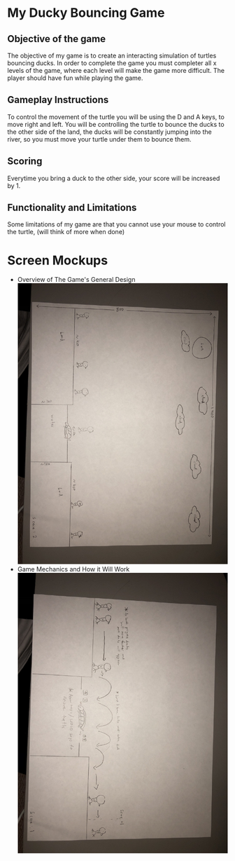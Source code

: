 # My Ducky Bouncing Game 
## Objective of the game
The objective of my game is to create an interacting simulation of turtles bouncing ducks. In order to complete the game you must completer all x levels of the game, where each level will make the game more difficult. The player should have fun while playing the game.

## Gameplay Instructions
To control the movement of the turtle you will be using the D and A keys, to move right and left. You will be controlling the turtle to bounce the ducks to the other side of the land, the ducks will be constantly jumping into the river, so you must move your turtle under them to bounce them.

## Scoring 
Everytime you bring a duck to the other side, your score will be increased by 1.

## Functionality and Limitations
Some limitations of my game are that you cannot use your mouse to control the turtle, (will think of more when done) 

# Screen Mockups
- Overview of The Game's General Design
![GitHub Logo](/Images/Overview.jpg)
- Game Mechanics and How it Will Work
![GitHub Logo](/Images/Mechanics.jpg)
